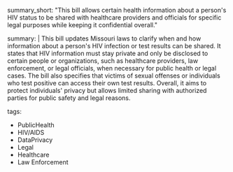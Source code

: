 summary_short: "This bill allows certain health information about a person's HIV status to be shared with healthcare providers and officials for specific legal purposes while keeping it confidential overall."

summary: |
  This bill updates Missouri laws to clarify when and how information about a person's HIV infection or test results can be shared. It states that HIV information must stay private and only be disclosed to certain people or organizations, such as healthcare providers, law enforcement, or legal officials, when necessary for public health or legal cases. The bill also specifies that victims of sexual offenses or individuals who test positive can access their own test results. Overall, it aims to protect individuals' privacy but allows limited sharing with authorized parties for public safety and legal reasons.

tags:
  - PublicHealth
  - HIV/AIDS
  - DataPrivacy
  - Legal
  - Healthcare
  - Law Enforcement

